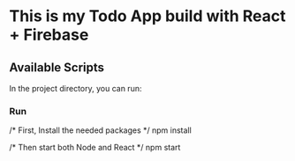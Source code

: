 # This is my Todo App build with React + Firebase

## Available Scripts

In the project directory, you can run:

### Run

/* First, Install the needed packages */
npm install

/* Then start both Node and React */
npm start
